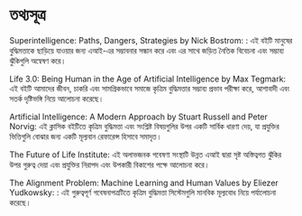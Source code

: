 # তথ্যসূত্র

Superintelligence: Paths, Dangers, Strategies by Nick Bostrom: : এই বইটি মানুষের বুদ্ধিমত্তাকে ছাড়িয়ে যাওয়ার জন্য এআই-এর সম্ভাবনার সন্ধান করে এবং এর সাথে জড়িত নৈতিক বিবেচনা এবং সম্ভাব্য ঝুঁকিগুলি অন্বেষণ করে।

Life 3.0: Being Human in the Age of Artificial Intelligence by Max Tegmark: এই বইটি আমাদের জীবন, চাকরি এবং সামগ্রিকভাবে সমাজে কৃত্রিম বুদ্ধিমত্তার সম্ভাব্য প্রভাব পরীক্ষা করে, আশাবাদী এবং সতর্ক দৃষ্টিভঙ্গি নিয়ে আলোচনা করেছে।

Artificial Intelligence: A Modern Approach by Stuart Russell and Peter Norvig: এই ক্লাসিক বইটিতে কৃত্রিম বুদ্ধিমত্তা এবং সংশ্লিষ্ট বিষয়গুলির উপর একটি সার্বিক ধারণা দেয়, যা প্রযুক্তির ভিত্তিগুলি বোঝার জন্য একটি মূল্যবান রেফারেন্স হিসাবে সমাদৃত।

The Future of Life Institute: এই অলাভজনক গবেষণা সংস্থাটি উন্নত এআই দ্বারা সৃষ্ট অস্তিত্বগত ঝুঁকির উপর গুরুত্ব দেয়া এবং প্রযুক্তির নিরাপদ এবং উপকারী বিকাশের পক্ষে আলোচনা করে।

The Alignment Problem: Machine Learning and Human Values by Eliezer Yudkowsky: : এই গুরুত্বপূর্ণ গবেষনাপত্রটিতে কৃত্রিম বুদ্ধিমত্তা সিস্টেমগুলি মানবিক মূল্যবোধ নিয়ে পর্যালোচনা করেছে।

